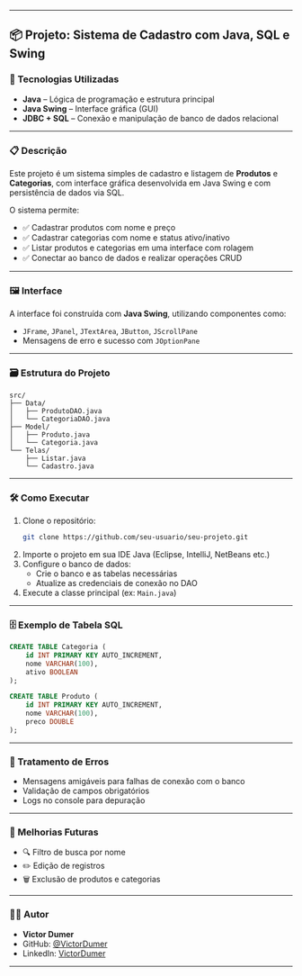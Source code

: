 
---

## 📦 Projeto: Sistema de Cadastro com Java, SQL e Swing

### 🧰 Tecnologias Utilizadas
- **Java** – Lógica de programação e estrutura principal
- **Java Swing** – Interface gráfica (GUI)
- **JDBC + SQL** – Conexão e manipulação de banco de dados relacional
---

### 📋 Descrição
Este projeto é um sistema simples de cadastro e listagem de **Produtos** e **Categorias**, com interface gráfica desenvolvida em Java Swing e com persistência de dados via SQL.

O sistema permite:
- ✅ Cadastrar produtos com nome e preço
- ✅ Cadastrar categorias com nome e status ativo/inativo
- ✅ Listar produtos e categorias em uma interface com rolagem
- ✅ Conectar ao banco de dados e realizar operações CRUD

---

### 🖼️ Interface
A interface foi construída com **Java Swing**, utilizando componentes como:
- `JFrame`, `JPanel`, `JTextArea`, `JButton`, `JScrollPane`
- Mensagens de erro e sucesso com `JOptionPane`

---

### 🗃️ Estrutura do Projeto
```
src/
├── Data/
│   ├── ProdutoDAO.java
│   └── CategoriaDAO.java
├── Model/
│   ├── Produto.java
│   └── Categoria.java
└── Telas/
    ├── Listar.java
    └── Cadastro.java
```

---

### 🛠️ Como Executar
1. Clone o repositório:
   ```bash
   git clone https://github.com/seu-usuario/seu-projeto.git
   ```
2. Importe o projeto em sua IDE Java (Eclipse, IntelliJ, NetBeans etc.)
3. Configure o banco de dados:
   - Crie o banco e as tabelas necessárias
   - Atualize as credenciais de conexão no DAO
4. Execute a classe principal (ex: `Main.java`)

---

### 🗄️ Exemplo de Tabela SQL

```sql
CREATE TABLE Categoria (
    id INT PRIMARY KEY AUTO_INCREMENT,
    nome VARCHAR(100),
    ativo BOOLEAN
);

CREATE TABLE Produto (
    id INT PRIMARY KEY AUTO_INCREMENT,
    nome VARCHAR(100),
    preco DOUBLE
);
```

---

### 🚨 Tratamento de Erros
- Mensagens amigáveis para falhas de conexão com o banco
- Validação de campos obrigatórios
- Logs no console para depuração

---

### 📌 Melhorias Futuras
- 🔍 Filtro de busca por nome
- ✏️ Edição de registros
- 🗑️ Exclusão de produtos e categorias

---

### 👨‍💻 Autor
- **Victor Dumer**
- GitHub: [@VictorDumer](https://github.com/VictorDumer)
- LinkedIn: [VictorDumer](https://linkedin.com/in/VictorDumer)

---
